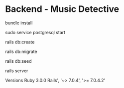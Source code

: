 # Backend - Music Detective

bundle install

sudo service postgresql start

rails db:create

rails db:migrate

rails db:seed

rails server

Versions
Ruby 3.0.0 Rails', '~> 7.0.4', '>= 7.0.4.2'
